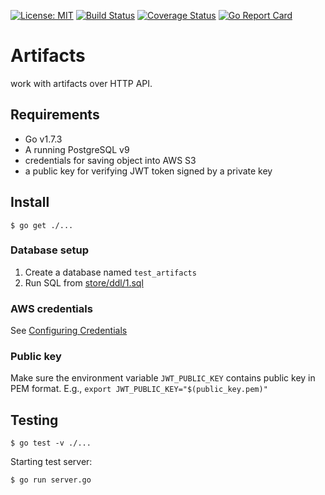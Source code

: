 [![License: MIT](https://img.shields.io/badge/License-MIT-yellow.svg)](https://opensource.org/licenses/MIT)
[![Build Status](https://travis-ci.org/shawnzhu/artifacts-v2.svg?branch=master)](https://travis-ci.org/shawnzhu/artifacts-v2)
[![Coverage Status](https://coveralls.io/repos/github/shawnzhu/artifacts-v2/badge.svg?branch=master)](https://coveralls.io/github/shawnzhu/artifacts-v2?branch=master)
[![Go Report Card](https://goreportcard.com/badge/github.com/shawnzhu/artifacts-v2)](https://goreportcard.com/report/github.com/shawnzhu/artifacts-v2)

# Artifacts

work with artifacts over HTTP API.

## Requirements

* Go v1.7.3
* A running PostgreSQL v9
* credentials for saving object into AWS S3
* a public key for verifying JWT token signed by a private key

## Install

```
$ go get ./...
```

### Database setup

1. Create a database named `test_artifacts`
1. Run SQL from [store/ddl/1.sql](store/ddl/1.sql)

### AWS credentials

See [Configuring Credentials](https://github.com/aws/aws-sdk-go#configuring-credentials)

### Public key

Make sure the environment variable `JWT_PUBLIC_KEY` contains public key in PEM format.
E.g., `export JWT_PUBLIC_KEY="$(public_key.pem)"`

## Testing

```
$ go test -v ./...
```

Starting test server:

```
$ go run server.go
```

